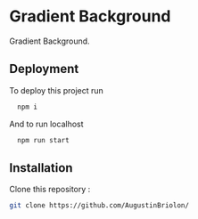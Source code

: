 # Gradient Background

Gradient Background.

## Deployment

To deploy this project run

```bash
  npm i
```
And to run localhost 
```bash
  npm run start
```


## Installation

Clone this repository : 

```bash
git clone https://github.com/AugustinBriolon/
```
